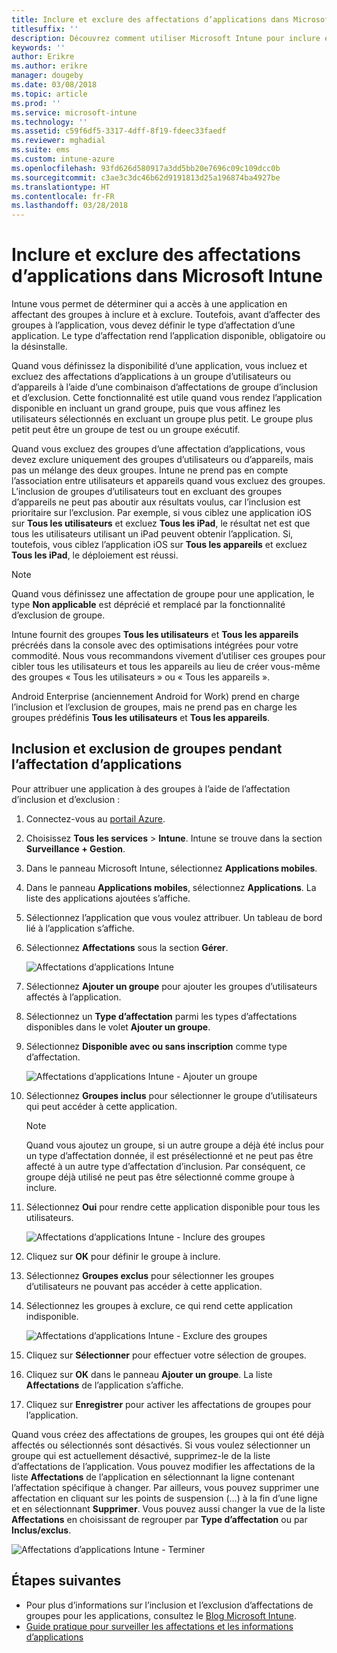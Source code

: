 ```yaml
---
title: Inclure et exclure des affectations d’applications dans Microsoft Intune
titlesuffix: ''
description: Découvrez comment utiliser Microsoft Intune pour inclure et exclure des affectations d’applications.
keywords: ''
author: Erikre
ms.author: erikre
manager: dougeby
ms.date: 03/08/2018
ms.topic: article
ms.prod: ''
ms.service: microsoft-intune
ms.technology: ''
ms.assetid: c59f6df5-3317-4dff-8f19-fdeec33faedf
ms.reviewer: mghadial
ms.suite: ems
ms.custom: intune-azure
ms.openlocfilehash: 93fd626d580917a3dd5bb20e7696c09c109dcc0b
ms.sourcegitcommit: c3ae3c3dc46b62d9191813d25a196874ba4927be
ms.translationtype: HT
ms.contentlocale: fr-FR
ms.lasthandoff: 03/28/2018
---
```

# <a name="include-and-exclude-app-assignments-in-microsoft-intune"></a>Inclure et exclure des affectations d’applications dans Microsoft Intune

Intune vous permet de déterminer qui a accès à une application en affectant des groupes à inclure et à exclure. Toutefois, avant d’affecter des groupes à l’application, vous devez définir le type d’affectation d’une application. Le type d’affectation rend l’application disponible, obligatoire ou la désinstalle. 

Quand vous définissez la disponibilité d’une application, vous incluez et excluez des affectations d’applications à un groupe d’utilisateurs ou d’appareils à l’aide d’une combinaison d’affectations de groupe d’inclusion et d’exclusion. Cette fonctionnalité est utile quand vous rendez l’application disponible en incluant un grand groupe, puis que vous affinez les utilisateurs sélectionnés en excluant un groupe plus petit. Le groupe plus petit peut être un groupe de test ou un groupe exécutif. 

Quand vous excluez des groupes d’une affectation d’applications, vous devez exclure uniquement des groupes d’utilisateurs ou d’appareils, mais pas un mélange des deux groupes. Intune ne prend pas en compte l’association entre utilisateurs et appareils quand vous excluez des groupes. L’inclusion de groupes d’utilisateurs tout en excluant des groupes d’appareils ne peut pas aboutir aux résultats voulus, car l’inclusion est prioritaire sur l’exclusion. Par exemple, si vous ciblez une application iOS sur **Tous les utilisateurs** et excluez **Tous les iPad**, le résultat net est que tous les utilisateurs utilisant un iPad peuvent obtenir l’application. Si, toutefois, vous ciblez l’application iOS sur **Tous les appareils** et excluez **Tous les iPad**, le déploiement est réussi.  

>[!NOTE]
>Quand vous définissez une affectation de groupe pour une application, le type **Non applicable** est déprécié et remplacé par la fonctionnalité d’exclusion de groupe. 
>
>Intune fournit des groupes **Tous les utilisateurs** et **Tous les appareils** précréés dans la console avec des optimisations intégrées pour votre commodité. Nous vous recommandons vivement d’utiliser ces groupes pour cibler tous les utilisateurs et tous les appareils au lieu de créer vous-même des groupes « Tous les utilisateurs » ou « Tous les appareils ».  
>
>Android Enterprise (anciennement Android for Work) prend en charge l’inclusion et l’exclusion de groupes, mais ne prend pas en charge les groupes prédéfinis **Tous les utilisateurs** et **Tous les appareils**.

## <a name="including-and-excluding-groups-when-assigning-apps"></a>Inclusion et exclusion de groupes pendant l’affectation d’applications 
Pour attribuer une application à des groupes à l’aide de l’affectation d’inclusion et d’exclusion :
1. Connectez-vous au [portail Azure](https://portal.azure.com).
2. Choisissez **Tous les services** > **Intune**. Intune se trouve dans la section **Surveillance + Gestion**.
3. Dans le panneau Microsoft Intune, sélectionnez **Applications mobiles**.
4. Dans le panneau **Applications mobiles**, sélectionnez **Applications**. La liste des applications ajoutées s’affiche.
5. Sélectionnez l’application que vous voulez attribuer. Un tableau de bord lié à l’application s’affiche. 
6. Sélectionnez **Affectations** sous la section **Gérer**. 

    ![Affectations d’applications Intune](./media/apps-inc-exl-01.png)
7. Sélectionnez **Ajouter un groupe** pour ajouter les groupes d’utilisateurs affectés à l’application. 
8. Sélectionnez un **Type d’affectation** parmi les types d’affectations disponibles dans le volet **Ajouter un groupe**.
9. Sélectionnez **Disponible avec ou sans inscription** comme type d’affectation.

    ![Affectations d’applications Intune - Ajouter un groupe](./media/apps-inc-exl-02.png)
10. Sélectionnez **Groupes inclus** pour sélectionner le groupe d’utilisateurs qui peut accéder à cette application.

    >[!NOTE]
    >Quand vous ajoutez un groupe, si un autre groupe a déjà été inclus pour un type d’affectation donnée, il est présélectionné et ne peut pas être affecté à un autre type d’affectation d’inclusion. Par conséquent, ce groupe déjà utilisé ne peut pas être sélectionné comme groupe à inclure.

11. Sélectionnez **Oui** pour rendre cette application disponible pour tous les utilisateurs.

    ![Affectations d’applications Intune - Inclure des groupes](./media/apps-inc-exl-03.png)
12. Cliquez sur **OK** pour définir le groupe à inclure.
13. Sélectionnez **Groupes exclus** pour sélectionner les groupes d’utilisateurs ne pouvant pas accéder à cette application. 
14. Sélectionnez les groupes à exclure, ce qui rend cette application indisponible.

    ![Affectations d’applications Intune - Exclure des groupes](./media/apps-inc-exl-04.png)
15. Cliquez sur **Sélectionner** pour effectuer votre sélection de groupes.
16. Cliquez sur **OK** dans le panneau **Ajouter un groupe**. La liste **Affectations** de l’application s’affiche.
17. Cliquez sur **Enregistrer** pour activer les affectations de groupes pour l’application.

Quand vous créez des affectations de groupes, les groupes qui ont été déjà affectés ou sélectionnés sont désactivés. Si vous voulez sélectionner un groupe qui est actuellement désactivé, supprimez-le de la liste d’affectations de l’application. Vous pouvez modifier les affectations de la liste **Affectations** de l’application en sélectionnant la ligne contenant l’affectation spécifique à changer. Par ailleurs, vous pouvez supprimer une affectation en cliquant sur les points de suspension (...) à la fin d’une ligne et en sélectionnant **Supprimer**. Vous pouvez aussi changer la vue de la liste **Affectations** en choisissant de regrouper par **Type d’affectation** ou par **Inclus/exclus**.

![Affectations d’applications Intune - Terminer](./media/apps-inc-exl-05.png)

## <a name="next-steps"></a>Étapes suivantes

- Pour plus d’informations sur l’inclusion et l’exclusion d’affectations de groupes pour les applications, consultez le [Blog Microsoft Intune](https://aka.ms/new_app_assignment_process).
- [Guide pratique pour surveiller les affectations et les informations d’applications](apps-monitor.md)